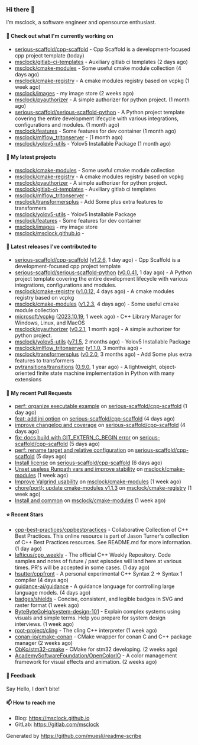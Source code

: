 ### Hi there 👋

I’m msclock, a software engineer and opensource enthusiast.

#### 👷 Check out what I'm currently working on

- [serious-scaffold/cpp-scaffold](https://github.com/serious-scaffold/cpp-scaffold) - Cpp Scaffold is a development-focused cpp project template (today)
- [msclock/gitlab-ci-templates](https://github.com/msclock/gitlab-ci-templates) - Auxiliary gitlab ci templates (2 days ago)
- [msclock/cmake-modules](https://github.com/msclock/cmake-modules) - Some useful cmake module collection (4 days ago)
- [msclock/cmake-registry](https://github.com/msclock/cmake-registry) - A cmake modules registry based on vcpkg (1 week ago)
- [msclock/images](https://github.com/msclock/images) - my image store (2 weeks ago)
- [msclock/pyauthorizer](https://github.com/msclock/pyauthorizer) - A simple authorizer for python project. (1 month ago)
- [serious-scaffold/serious-scaffold-python](https://github.com/serious-scaffold/serious-scaffold-python) - A Python project template covering the entire development lifecycle with various integrations, configurations and modules. (1 month ago)
- [msclock/features](https://github.com/msclock/features) - Some features for dev container (1 month ago)
- [msclock/mlflow_tritonserver](https://github.com/msclock/mlflow_tritonserver) -  (1 month ago)
- [msclock/yolov5-utils](https://github.com/msclock/yolov5-utils) - Yolov5 Installable Package (1 month ago)

#### 🌱 My latest projects

- [msclock/cmake-modules](https://github.com/msclock/cmake-modules) - Some useful cmake module collection
- [msclock/cmake-registry](https://github.com/msclock/cmake-registry) - A cmake modules registry based on vcpkg
- [msclock/pyauthorizer](https://github.com/msclock/pyauthorizer) - A simple authorizer for python project.
- [msclock/gitlab-ci-templates](https://github.com/msclock/gitlab-ci-templates) - Auxiliary gitlab ci templates
- [msclock/mlflow_tritonserver](https://github.com/msclock/mlflow_tritonserver) - 
- [msclock/transformersplus](https://github.com/msclock/transformersplus) - Add Some plus extra features to transformers
- [msclock/yolov5-utils](https://github.com/msclock/yolov5-utils) - Yolov5 Installable Package
- [msclock/features](https://github.com/msclock/features) - Some features for dev container
- [msclock/images](https://github.com/msclock/images) - my image store
- [msclock/msclock.github.io](https://github.com/msclock/msclock.github.io) - 

#### 🔭 Latest releases I've contributed to

- [serious-scaffold/cpp-scaffold](https://github.com/serious-scaffold/cpp-scaffold) ([v1.2.6](https://github.com/serious-scaffold/cpp-scaffold/releases/tag/v1.2.6), 1 day ago) - Cpp Scaffold is a development-focused cpp project template
- [serious-scaffold/serious-scaffold-python](https://github.com/serious-scaffold/serious-scaffold-python) ([v0.0.41](https://github.com/serious-scaffold/serious-scaffold-python/releases/tag/v0.0.41), 1 day ago) - A Python project template covering the entire development lifecycle with various integrations, configurations and modules.
- [msclock/cmake-registry](https://github.com/msclock/cmake-registry) ([v1.0.12](https://github.com/msclock/cmake-registry/releases/tag/v1.0.12), 4 days ago) - A cmake modules registry based on vcpkg
- [msclock/cmake-modules](https://github.com/msclock/cmake-modules) ([v1.2.3](https://github.com/msclock/cmake-modules/releases/tag/v1.2.3), 4 days ago) - Some useful cmake module collection
- [microsoft/vcpkg](https://github.com/microsoft/vcpkg) ([2023.10.19](https://github.com/microsoft/vcpkg/releases/tag/2023.10.19), 1 week ago) - C&#43;&#43; Library Manager for Windows, Linux, and MacOS
- [msclock/pyauthorizer](https://github.com/msclock/pyauthorizer) ([v0.2.1](https://github.com/msclock/pyauthorizer/releases/tag/v0.2.1), 1 month ago) - A simple authorizer for python project.
- [msclock/yolov5-utils](https://github.com/msclock/yolov5-utils) ([v7.1.5](https://github.com/msclock/yolov5-utils/releases/tag/v7.1.5), 2 months ago) - Yolov5 Installable Package
- [msclock/mlflow_tritonserver](https://github.com/msclock/mlflow_tritonserver) ([v1.1.0](https://github.com/msclock/mlflow_tritonserver/releases/tag/v1.1.0), 3 months ago) - 
- [msclock/transformersplus](https://github.com/msclock/transformersplus) ([v0.2.0](https://github.com/msclock/transformersplus/releases/tag/v0.2.0), 3 months ago) - Add Some plus extra features to transformers
- [pytransitions/transitions](https://github.com/pytransitions/transitions) ([0.9.0](https://github.com/pytransitions/transitions/releases/tag/0.9.0), 1 year ago) - A lightweight, object-oriented finite state machine implementation in Python with many extensions

#### 🔨 My recent Pull Requests

- [perf: organize executable example](https://github.com/serious-scaffold/cpp-scaffold/pull/32) on [serious-scaffold/cpp-scaffold](https://github.com/serious-scaffold/cpp-scaffold) (1 day ago)
- [feat: add jni option](https://github.com/serious-scaffold/cpp-scaffold/pull/28) on [serious-scaffold/cpp-scaffold](https://github.com/serious-scaffold/cpp-scaffold) (4 days ago)
- [improve changelog and coverage](https://github.com/serious-scaffold/cpp-scaffold/pull/27) on [serious-scaffold/cpp-scaffold](https://github.com/serious-scaffold/cpp-scaffold) (4 days ago)
- [fix: docs build with GIT_EXTERN_C_BEGIN error](https://github.com/serious-scaffold/cpp-scaffold/pull/24) on [serious-scaffold/cpp-scaffold](https://github.com/serious-scaffold/cpp-scaffold) (5 days ago)
- [perf: rename target and relative configuration](https://github.com/serious-scaffold/cpp-scaffold/pull/21) on [serious-scaffold/cpp-scaffold](https://github.com/serious-scaffold/cpp-scaffold) (5 days ago)
- [Install license](https://github.com/serious-scaffold/cpp-scaffold/pull/13) on [serious-scaffold/cpp-scaffold](https://github.com/serious-scaffold/cpp-scaffold) (6 days ago)
- [Unset useless Runpath vars and improve stability](https://github.com/msclock/cmake-modules/pull/5) on [msclock/cmake-modules](https://github.com/msclock/cmake-modules) (1 week ago)
- [Improve Valgrind usability](https://github.com/msclock/cmake-modules/pull/4) on [msclock/cmake-modules](https://github.com/msclock/cmake-modules) (1 week ago)
- [chore(port): update cmake-modules v1.1.3](https://github.com/msclock/cmake-registry/pull/12) on [msclock/cmake-registry](https://github.com/msclock/cmake-registry) (1 week ago)
- [Install and common](https://github.com/msclock/cmake-modules/pull/3) on [msclock/cmake-modules](https://github.com/msclock/cmake-modules) (1 week ago)

#### ⭐ Recent Stars

- [cpp-best-practices/cppbestpractices](https://github.com/cpp-best-practices/cppbestpractices) - Collaborative Collection of C&#43;&#43; Best Practices. This online resource is part of Jason Turner&#39;s collection of C&#43;&#43; Best Practices resources. See README.md for more information. (1 day ago)
- [lefticus/cpp_weekly](https://github.com/lefticus/cpp_weekly) - The official C&#43;&#43; Weekly Repository. Code samples and notes of future / past episodes will land here at various times. PR&#39;s will be accepted in some cases. (1 day ago)
- [hsutter/cppfront](https://github.com/hsutter/cppfront) - A personal experimental C&#43;&#43; Syntax 2 -&gt; Syntax 1 compiler (4 days ago)
- [guidance-ai/guidance](https://github.com/guidance-ai/guidance) - A guidance language for controlling large language models. (4 days ago)
- [badges/shields](https://github.com/badges/shields) - Concise, consistent, and legible badges in SVG and raster format (1 week ago)
- [ByteByteGoHq/system-design-101](https://github.com/ByteByteGoHq/system-design-101) - Explain complex systems using visuals and simple terms. Help you prepare for system design interviews. (1 week ago)
- [root-project/cling](https://github.com/root-project/cling) - The cling C&#43;&#43; interpreter (1 week ago)
- [conan-io/cmake-conan](https://github.com/conan-io/cmake-conan) - CMake wrapper for conan C and C&#43;&#43; package manager (2 weeks ago)
- [ObKo/stm32-cmake](https://github.com/ObKo/stm32-cmake) - CMake for stm32 developing. (2 weeks ago)
- [AcademySoftwareFoundation/OpenColorIO](https://github.com/AcademySoftwareFoundation/OpenColorIO) - A color management framework for visual effects and animation. (2 weeks ago)

#### 💬 Feedback

Say Hello, I don't bite!

#### 📫 How to reach me

- Blog: https://msclock.github.io
- GitLab: https://gitlab.com/msclock

Generated by https://github.com/muesli/readme-scribe

